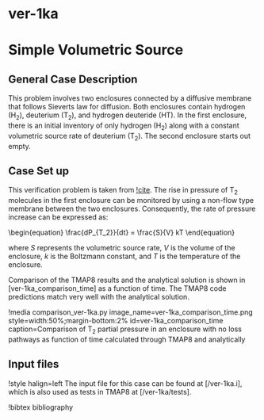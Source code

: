 # ver-1ka

# Simple Volumetric Source

## General Case Description

This problem involves two enclosures connected by a diffusive membrane that follows Sieverts law for diffusion. Both enclosures contain hydrogen (H$_2$), deuterium (T$_2$), and hydrogen deuteride (HT). In the first enclosure, there is an initial inventory of only hydrogen (H$_2$) along with a constant volumetric source rate of deuterium (T$_2$). The second enclosure starts out empty.

## Case Set up

This verification problem is taken from [!cite](longhurst1992verification). 
The rise in pressure of T$_2$ molecules in the first enclosure can be monitored by using a non-flow type membrane between the two enclosures. Consequently, the rate of pressure increase can be expressed as:

\begin{equation}
\frac{dP_{T_2}}{dt} = \frac{S}{V} kT
\end{equation}

where $S$ represents the volumetric source rate, $V$ is the volume of the enclosure, $k$ is the Boltzmann constant, and $T$ is the temperature of the enclosure.

Comparison of the TMAP8 results and the analytical solution is shown in
[ver-1ka_comparison_time] as a function of time. The TMAP8 code predictions match very well with the analytical solution.

!media comparison_ver-1ka.py image_name=ver-1ka_comparison_time.png
    style=width:50%;margin-bottom:2%
    id=ver-1ka_comparison_time
    caption=Comparison of T$_2$ partial pressure in an enclosure with no loss pathways as function of time calculated through TMAP8 and analytically

## Input files

!style halign=left
The input file for this case can be found at [/ver-1ka.i], which is also used as tests in TMAP8 at [/ver-1ka/tests].

!bibtex bibliography